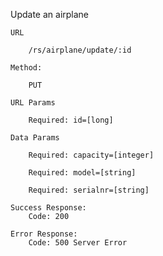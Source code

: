 Update an airplane

    URL

        /rs/airplane/update/:id

    Method:

        PUT

    URL Params

        Required: id=[long]

    Data Params

        Required: capacity=[integer]

        Required: model=[string]

        Required: serialnr=[string]

    Success Response:
        Code: 200

    Error Response:
        Code: 500 Server Error
